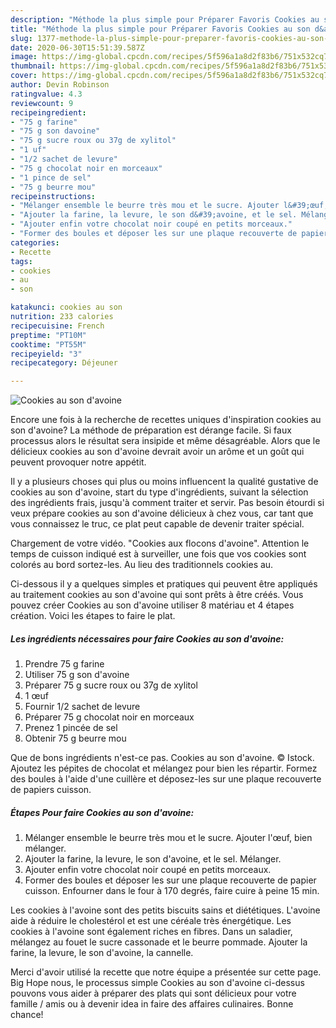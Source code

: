 ```yaml
---
description: "Méthode la plus simple pour Préparer Favoris Cookies au son d&amp;#39;avoine"
title: "Méthode la plus simple pour Préparer Favoris Cookies au son d&amp;#39;avoine"
slug: 1377-methode-la-plus-simple-pour-preparer-favoris-cookies-au-son-d-and-39-avoine
date: 2020-06-30T15:51:39.587Z
image: https://img-global.cpcdn.com/recipes/5f596a1a8d2f83b6/751x532cq70/cookies-au-son-davoine-photo-principale-de-la-recette.jpg
thumbnail: https://img-global.cpcdn.com/recipes/5f596a1a8d2f83b6/751x532cq70/cookies-au-son-davoine-photo-principale-de-la-recette.jpg
cover: https://img-global.cpcdn.com/recipes/5f596a1a8d2f83b6/751x532cq70/cookies-au-son-davoine-photo-principale-de-la-recette.jpg
author: Devin Robinson
ratingvalue: 4.3
reviewcount: 9
recipeingredient:
- "75 g farine"
- "75 g son davoine"
- "75 g sucre roux ou 37g de xylitol"
- "1 uf"
- "1/2 sachet de levure"
- "75 g chocolat noir en morceaux"
- "1 pince de sel"
- "75 g beurre mou"
recipeinstructions:
- "Mélanger ensemble le beurre très mou et le sucre. Ajouter l&#39;œuf, bien mélanger."
- "Ajouter la farine, la levure, le son d&#39;avoine, et le sel. Mélanger."
- "Ajouter enfin votre chocolat noir coupé en petits morceaux."
- "Former des boules et déposer les sur une plaque recouverte de papier cuisson. Enfourner dans le four à 170 degrés, faire cuire à peine 15 min."
categories:
- Recette
tags:
- cookies
- au
- son

katakunci: cookies au son 
nutrition: 233 calories
recipecuisine: French
preptime: "PT10M"
cooktime: "PT55M"
recipeyield: "3"
recipecategory: Déjeuner

---
```



![Cookies au son d&#39;avoine](https://img-global.cpcdn.com/recipes/5f596a1a8d2f83b6/751x532cq70/cookies-au-son-davoine-photo-principale-de-la-recette.jpg)

Encore une fois à la recherche de recettes uniques d'inspiration cookies au son d&#39;avoine? La méthode de préparation est dérange facile. Si faux processus alors le résultat sera insipide et même désagréable. Alors que le délicieux cookies au son d&#39;avoine devrait avoir un arôme et un goût qui peuvent provoquer notre appétit.

Il y a plusieurs choses qui plus ou moins influencent la qualité gustative de cookies au son d&#39;avoine, start du type d'ingrédients, suivant la sélection des ingrédients frais, jusqu'à comment traiter et servir. Pas besoin étourdi si veux prépare cookies au son d&#39;avoine délicieux à chez vous, car tant que vous connaissez le truc, ce plat peut capable de devenir traiter spécial.

Chargement de votre vidéo. &#34;Cookies aux flocons d&#39;avoine&#34;. Attention le temps de cuisson indiqué est à surveiller, une fois que vos cookies sont colorés au bord sortez-les. Au lieu des traditionnels cookies au.


Ci-dessous il y a quelques simples et pratiques qui peuvent être appliqués au traitement cookies au son d&#39;avoine qui sont prêts à être créés. Vous pouvez créer Cookies au son d&#39;avoine utiliser 8 matériau et 4 étapes création. Voici les étapes to faire le plat.

<!--inarticleads1-->

##### Les ingrédients nécessaires pour faire Cookies au son d&#39;avoine:

1. Prendre 75 g farine
1. Utiliser 75 g son d&#39;avoine
1. Préparer 75 g sucre roux ou 37g de xylitol
1.  1 œuf
1. Fournir 1/2 sachet de levure
1. Préparer 75 g chocolat noir en morceaux
1. Prenez 1 pincée de sel
1. Obtenir 75 g beurre mou


Que de bons ingrédients n&#39;est-ce pas. Cookies au son d&#39;avoine. © Istock. Ajoutez les pépites de chocolat et mélangez pour bien les répartir. Formez des boules à l&#39;aide d&#39;une cuillère et déposez-les sur une plaque recouverte de papiers cuisson. 

<!--inarticleads2-->

##### Étapes Pour faire Cookies au son d&#39;avoine:

1. Mélanger ensemble le beurre très mou et le sucre. Ajouter l&#39;œuf, bien mélanger.
1. Ajouter la farine, la levure, le son d&#39;avoine, et le sel. Mélanger.
1. Ajouter enfin votre chocolat noir coupé en petits morceaux.
1. Former des boules et déposer les sur une plaque recouverte de papier cuisson. Enfourner dans le four à 170 degrés, faire cuire à peine 15 min.


Les cookies à l&#39;avoine sont des petits biscuits sains et diététiques. L&#39;avoine aide à réduire le cholestérol et est une céréale très énergétique. Les cookies à l&#39;avoine sont également riches en fibres. Dans un saladier, mélangez au fouet le sucre cassonade et le beurre pommade. Ajouter la farine, la levure, le son d&#39;avoine, la cannelle. 


Merci d'avoir utilisé la recette que notre équipe a présentée sur cette page. Big Hope nous, le processus simple Cookies au son d&#39;avoine ci-dessus pouvons vous aider à préparer des plats qui sont délicieux pour votre famille / amis ou à devenir idea in faire des affaires culinaires. Bonne chance!
